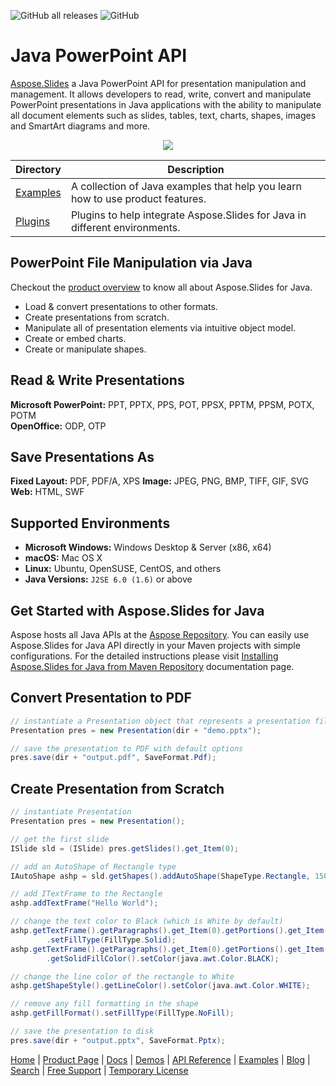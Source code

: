 ![GitHub all releases](https://img.shields.io/github/downloads/aspose-slides/Aspose.slides-for-Java/total) ![GitHub](https://img.shields.io/github/license/aspose-slides/Aspose.slides-for-java)
# Java PowerPoint API

[Aspose.Slides](https://products.aspose.com/slides/java) a Java PowerPoint API for presentation manipulation and management. It allows developers to read, write, convert and manipulate PowerPoint presentations in Java applications with the ability to manipulate all document elements such as slides, tables, text, charts, shapes, images and SmartArt diagrams and more.

<p align="center">

  <a title="Download complete Aspose.Slides for Java source code" href="https://github.com/asposeslides/Aspose_Slides_Java/archive/master.zip">
	<img src="https://raw.github.com/AsposeExamples/java-examples-dashboard/master/images/downloadZip-Button-Large.png" />
  </a>
</p>

Directory | Description
--------- | -----------
[Examples](https://github.com/aspose-slides/Aspose.Slides-for-Java/tree/master/Examples)  | A collection of Java examples that help you learn how to use product features.
[Plugins](https://github.com/aspose-slides/Aspose.Slides-for-Java/tree/master/Plugins)  | Plugins to help integrate Aspose.Slides for Java in different environments.


## PowerPoint File Manipulation via Java

Checkout the [product overview](https://docs.aspose.com/slides/java/product-overview/) to know all about Aspose.Slides for Java. 

- Load & convert presentations to other formats.
- Create presentations from scratch. 
- Manipulate all of presentation elements via intuitive object model.
- Create or embed charts.
- Create or manipulate shapes.

## Read & Write Presentations

**Microsoft PowerPoint:** PPT, PPTX, PPS, POT, PPSX, PPTM, PPSM, POTX, POTM\
**OpenOffice:** ODP, OTP

## Save Presentations As

**Fixed Layout:** PDF, PDF/A, XPS
**Image:** JPEG, PNG, BMP, TIFF, GIF, SVG
**Web:** HTML, SWF

## Supported Environments

- **Microsoft Windows:** Windows Desktop & Server (x86, x64)
- **macOS:** Mac OS X
- **Linux:** Ubuntu, OpenSUSE, CentOS, and others
- **Java Versions:** `J2SE 6.0 (1.6)` or above

## Get Started with Aspose.Slides for Java

Aspose hosts all Java APIs at the [Aspose Repository](https://repository.aspose.com/webapp/#/artifacts/browse/tree/General/repo/com/aspose/aspose-slides). You can easily use Aspose.Slides for Java API directly in your Maven projects with simple configurations. For the detailed instructions please visit [Installing Aspose.Slides for Java from Maven Repository](https://docs.aspose.com/slides/java/installation/) documentation page.

## Convert Presentation to PDF

```java
// instantiate a Presentation object that represents a presentation file
Presentation pres = new Presentation(dir + "demo.pptx");

// save the presentation to PDF with default options
pres.save(dir + "output.pdf", SaveFormat.Pdf);
```

## Create Presentation from Scratch

```java
// instantiate Presentation
Presentation pres = new Presentation();

// get the first slide
ISlide sld = (ISlide) pres.getSlides().get_Item(0);

// add an AutoShape of Rectangle type
IAutoShape ashp = sld.getShapes().addAutoShape(ShapeType.Rectangle, 150, 75, 150, 50);

// add ITextFrame to the Rectangle
ashp.addTextFrame("Hello World");

// change the text color to Black (which is White by default)
ashp.getTextFrame().getParagraphs().get_Item(0).getPortions().get_Item(0).getPortionFormat().getFillFormat()
		.setFillType(FillType.Solid);
ashp.getTextFrame().getParagraphs().get_Item(0).getPortions().get_Item(0).getPortionFormat().getFillFormat()
		.getSolidFillColor().setColor(java.awt.Color.BLACK);

// change the line color of the rectangle to White
ashp.getShapeStyle().getLineColor().setColor(java.awt.Color.WHITE);

// remove any fill formatting in the shape
ashp.getFillFormat().setFillType(FillType.NoFill);

// save the presentation to disk
pres.save(dir + "output.pptx", SaveFormat.Pptx);
```

[Home](https://www.aspose.com/) | [Product Page](https://products.aspose.com/slides/java) | [Docs](https://docs.aspose.com/slides/java/) | [Demos](https://products.aspose.app/slides/family) | [API Reference](https://apireference.aspose.com/slides/java) | [Examples](https://github.com/aspose-slides/Aspose.Slides-for-Java) | [Blog](https://blog.aspose.com/category/slides/) | [Search](https://search.aspose.com/) | [Free Support](https://forum.aspose.com/c/slides) | [Temporary License](https://purchase.aspose.com/temporary-license)
